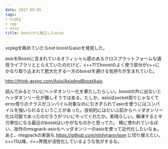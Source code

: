 ```yaml
---
date: 2017-05-05
tags:
- vcpkg
- cpp
- asio
title: boostから独立したasio
---
```


vcpkgを眺めていたらnot boostなasioを発見した。

asioをBoostに含まれているオフィシャル感のあるクロスプラットフォームな通信ライブラリととらえていたのだけど、c++11でboostのよく使う部分がc++にかなり取り込まれて肥大化する一方のboostを避ける気持ちが生まれていた。

http://think-async.com/Asio/AsioAndBoostAsio

読んでみるとついにヘッダオンリー化を果たしたらしい。boostの外に出ないとヘッダオンリー化が難しそうではある。たしか、asioはsocket周りじゃなくてerror周りのクラスがコンパイル対象なのに引きずられてasioを使うにはコンパイルを強いられるということがあった。技術的にはだいぶ前からヘッダオンリー化は可能であったのだろうがついにやってくれたか。素晴らしい。解凍するとギガ単位になる最近のboostはいかがなものかと思ってた。
稀に使われているぽい、拙作のmsgpack-asioもヘッダオンリーのasioを使って近代化したいなぁ。あと、msgpackの実装も
https://github.com/nlohmann/json
に切り替えたい。
c++11以降、c++界隈が活性化しているような気がするな。
